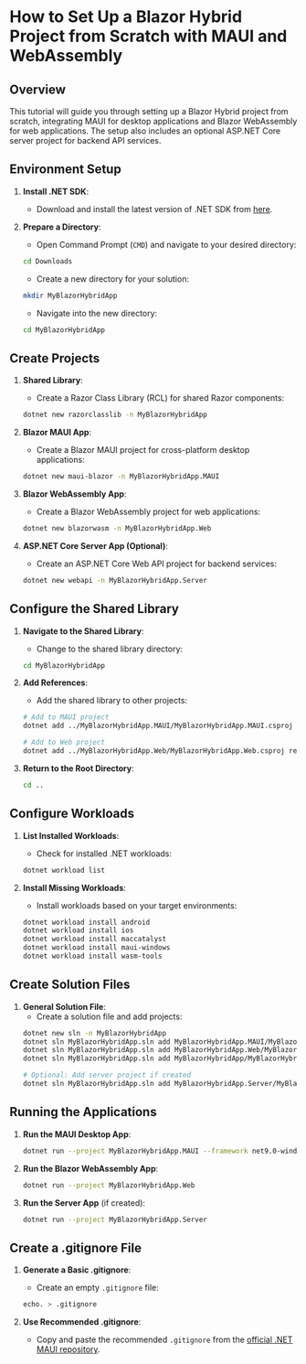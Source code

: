 # How to Set Up a Blazor Hybrid Project from Scratch with MAUI and WebAssembly

## Overview
This tutorial will guide you through setting up a Blazor Hybrid project from scratch, integrating MAUI for desktop applications and Blazor WebAssembly for web applications. The setup also includes an optional ASP.NET Core server project for backend API services.

## Environment Setup
1. **Install .NET SDK**:
   - Download and install the latest version of .NET SDK from [here](https://dotnet.microsoft.com/en-us/download/dotnet).

2. **Prepare a Directory**:
   - Open Command Prompt (`CMD`) and navigate to your desired directory:
   ```bash
   cd Downloads
   ```
   - Create a new directory for your solution:
   ```bash
   mkdir MyBlazorHybridApp
   ```
   - Navigate into the new directory:
   ```bash
   cd MyBlazorHybridApp
   ```

## Create Projects
1. **Shared Library**:
   - Create a Razor Class Library (RCL) for shared Razor components:
   ```bash
   dotnet new razorclasslib -n MyBlazorHybridApp
   ```

2. **Blazor MAUI App**:
   - Create a Blazor MAUI project for cross-platform desktop applications:
   ```bash
   dotnet new maui-blazor -n MyBlazorHybridApp.MAUI
   ```

3. **Blazor WebAssembly App**:
   - Create a Blazor WebAssembly project for web applications:
   ```bash
   dotnet new blazorwasm -n MyBlazorHybridApp.Web
   ```

4. **ASP.NET Core Server App (Optional)**:
   - Create an ASP.NET Core Web API project for backend services:
   ```bash
   dotnet new webapi -n MyBlazorHybridApp.Server
   ```

## Configure the Shared Library
1. **Navigate to the Shared Library**:
   - Change to the shared library directory:
   ```bash
   cd MyBlazorHybridApp
   ```

2. **Add References**:
   - Add the shared library to other projects:
   ```bash
   # Add to MAUI project
   dotnet add ../MyBlazorHybridApp.MAUI/MyBlazorHybridApp.MAUI.csproj reference MyBlazorHybridApp.csproj

   # Add to Web project
   dotnet add ../MyBlazorHybridApp.Web/MyBlazorHybridApp.Web.csproj reference MyBlazorHybridApp.csproj
   ```

3. **Return to the Root Directory**:
   ```bash
   cd ..
   ```

## Configure Workloads
1. **List Installed Workloads**:
   - Check for installed .NET workloads:
   ```bash
   dotnet workload list
   ```

2. **Install Missing Workloads**:
   - Install workloads based on your target environments:
   ```bash
   dotnet workload install android
   dotnet workload install ios
   dotnet workload install maccatalyst
   dotnet workload install maui-windows
   dotnet workload install wasm-tools
   ```

## Create Solution Files
1. **General Solution File**:
   - Create a solution file and add projects:
   ```bash
   dotnet new sln -n MyBlazorHybridApp
   dotnet sln MyBlazorHybridApp.sln add MyBlazorHybridApp.MAUI/MyBlazorHybridApp.MAUI.csproj
   dotnet sln MyBlazorHybridApp.sln add MyBlazorHybridApp.Web/MyBlazorHybridApp.Web.csproj
   dotnet sln MyBlazorHybridApp.sln add MyBlazorHybridApp/MyBlazorHybridApp.csproj

   # Optional: Add server project if created
   dotnet sln MyBlazorHybridApp.sln add MyBlazorHybridApp.Server/MyBlazorHybridApp.Server.csproj
   ```

## Running the Applications
1. **Run the MAUI Desktop App**:
   ```bash
   dotnet run --project MyBlazorHybridApp.MAUI --framework net9.0-windows10.0.19041.0
   ```

2. **Run the Blazor WebAssembly App**:
   ```bash
   dotnet run --project MyBlazorHybridApp.Web
   ```

3. **Run the Server App** (if created):
   ```bash
   dotnet run --project MyBlazorHybridApp.Server
   ```

## Create a .gitignore File
1. **Generate a Basic .gitignore**:
   - Create an empty `.gitignore` file:
   ```bash
   echo. > .gitignore
   ```

2. **Use Recommended .gitignore**:
   - Copy and paste the recommended `.gitignore` from the [official .NET MAUI repository](https://github.com/dotnet/maui/blob/main/.gitignore).
